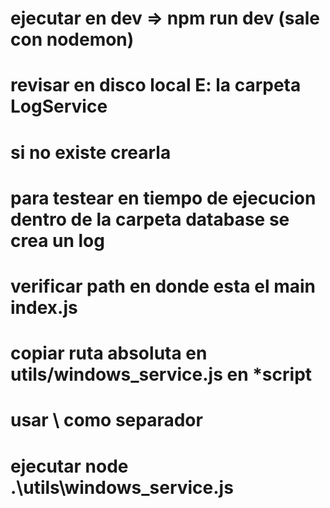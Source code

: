 # ejecutar en dev => npm run dev (sale con nodemon)

# revisar en disco local E: la carpeta LogService
# si no existe crearla

# para testear en tiempo de ejecucion dentro de la carpeta database se crea un log

# verificar path en donde esta el main index.js 
# copiar ruta absoluta en utils/windows_service.js en *script
# usar \\ como separador
# ejecutar node .\utils\windows_service.js
